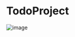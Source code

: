 # TodoProject
![image](https://github.com/FatimaGohar12/TodoProject/assets/113137185/f8bba880-5a1e-467e-8de1-1e68e74bbc25)

